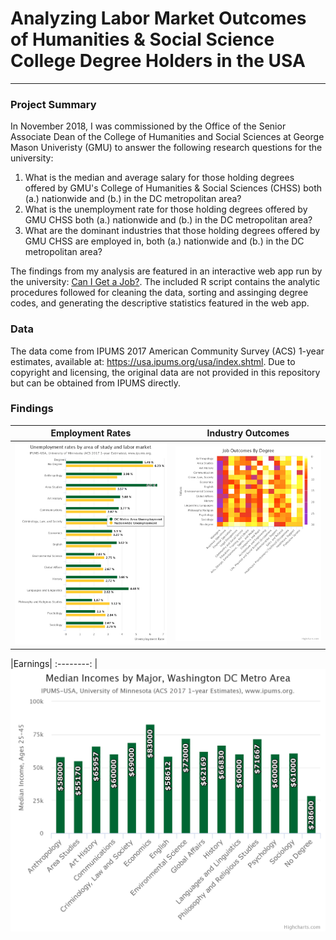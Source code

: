 # Analyzing Labor Market Outcomes of Humanities & Social Science College Degree Holders in the USA
---

### Project Summary
In November 2018, I was commissioned by the Office of the Senior Associate Dean of the College of Humanities and Social Sciences at George Mason Univeristy (GMU) to answer the following research questions for the university:

1. What is the median and average salary for those holding degrees offered by GMU's College of Humanities & Social Sciences (CHSS) both (a.) nationwide and (b.) in the DC metropolitan area?
2. What is the unemployment rate for those holding degrees offered by GMU CHSS both (a.) nationwide and (b.) in the DC metropolitan area?
3. What are the dominant industries that those holding degrees offered by GMU CHSS are employed in, both (a.) nationwide and (b.) in the DC metropolitan area?

The findings from my analysis are featured in an interactive web app run by the university: [Can I Get a Job?](https://chss.gmu.edu/careers/can-i-get-a-job). The included R script contains the analytic procedures followed for cleaning the data, sorting and assinging degree codes, and generating the descriptive statistics featured in the web app.

### Data

The data come from IPUMS 2017 American Community Survey (ACS) 1-year estimates, available at: https://usa.ipums.org/usa/index.shtml. Due to copyright and licensing, the original data are not provided in this repository but can be obtained from IPUMS directly.

### Findings

Employment Rates  | Industry Outcomes 
:-------------------------:|:-------------------------:
<a href=""><img src="img/employment.png" style="width:500px;" /></a>|<a href=""><img src="img/job_outcomes.png" style="width:500px;" /></a>

|Earnings|
:--------:
|<a href=""><img src="img/incomes.png"/></a>


